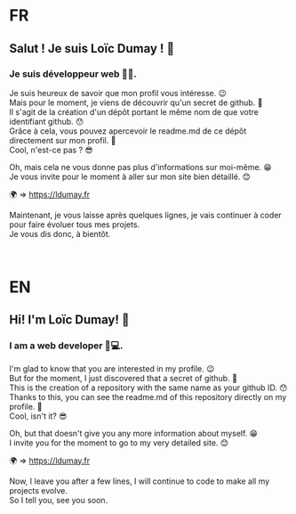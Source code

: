 # FR
## Salut ! Je suis Loïc Dumay ! 👋

### Je suis développeur web 👨‍💻. 

<p>Je suis heureux de savoir que mon profil vous intéresse. 😉
<br>Mais pour le moment, je viens de découvrir qu'un secret de github. 🤔
<br>Il s'agit de la création d'un dépôt portant le même nom de que votre identifiant github. 😯
<br>Grâce à cela, vous pouvez apercevoir le readme.md de ce dépôt directement sur mon profil. 🤩
<br>Cool, n'est-ce pas ? 😎</p>

<p>Oh, mais cela ne vous donne pas plus d'informations sur moi-même. 😁
<br>Je vous invite pour le moment à aller sur mon site bien détaillé. 😊</p>

<p>🌍 => <a target="_blank" href="https://ldumay.fr">https://ldumay.fr</a></p>

<p>Maintenant, je vous laisse après quelques lignes, je vais continuer à coder pour faire évoluer tous mes projets.
<br>Je vous dis donc, à bientôt.</p>

<br>

# EN 
## Hi! I'm Loïc Dumay! 👋

### I am a web developer 👨💻. 

<p>I'm glad to know that you are interested in my profile. 😉
<br>But for the moment, I just discovered that a secret of github. 🤔
<br>This is the creation of a repository with the same name as your github ID. 😯
<br>Thanks to this, you can see the readme.md of this repository directly on my profile. 🤩
<br>Cool, isn't it? 😎</p>

<p>Oh, but that doesn't give you any more information about myself. 😁
<br>I invite you for the moment to go to my very detailed site. 😊</p>

<p>🌍 => <a target="_blank" href="https://ldumay.fr">https://ldumay.fr</a></p>

<p>Now, I leave you after a few lines, I will continue to code to make all my projects evolve.
<br>So I tell you, see you soon.</p>